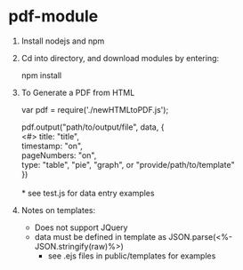 # pdf-module

1. Install nodejs and npm

2. Cd into directory, and download modules by entering:

    npm install

3. To Generate a PDF from HTML
    
    var pdf = require('./newHTMLtoPDF.js');

    pdf.output("path/to/output/file", data, {</br >
          <#> title: "title",</br > 
 			timestamp: "on", </br >
 			pageNumbers: "on", </br >
 			type: "table", "pie", "graph", or "provide/path/to/template"</br >
 		    })</br >
 			</br >
        * see test.js for data entry examples
  
4. Notes on templates:
    - Does not support JQuery
    - data must be defined in template as JSON.parse(<%- JSON.stringify(raw)%>)</br >
         * see .ejs files in public/templates for examples
